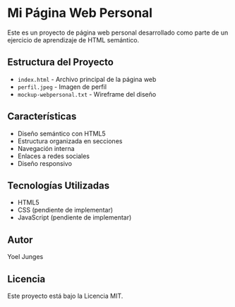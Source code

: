 # Mi Página Web Personal

Este es un proyecto de página web personal desarrollado como parte de un ejercicio de aprendizaje de HTML semántico.

## Estructura del Proyecto

- `index.html` - Archivo principal de la página web
- `perfil.jpeg` - Imagen de perfil
- `mockup-webpersonal.txt` - Wireframe del diseño

## Características

- Diseño semántico con HTML5
- Estructura organizada en secciones
- Navegación interna
- Enlaces a redes sociales
- Diseño responsivo

## Tecnologías Utilizadas

- HTML5
- CSS (pendiente de implementar)
- JavaScript (pendiente de implementar)

## Autor

Yoel Junges

## Licencia

Este proyecto está bajo la Licencia MIT. 